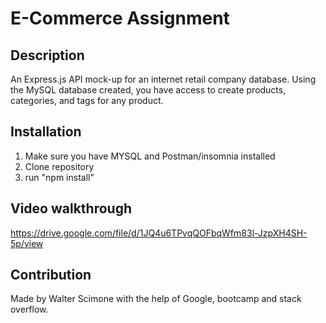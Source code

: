 # E-Commerce Assignment

## Description

An Express.js API mock-up for an internet retail company database. Using the MySQL database created, you have access to create products, categories, and tags for any product.   


## Installation

1) Make sure you have MYSQL and Postman/insomnia installed
2) Clone repository
3) run "npm install"


## Video walkthrough
https://drive.google.com/file/d/1JQ4u6TPvqQOFbqWfm83l-JzpXH4SH-5p/view

## Contribution

Made by Walter Scimone with the help of Google, bootcamp and stack overflow.